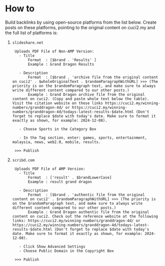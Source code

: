 #    How to
Build backlinks by using open-source platforms from the list below. Create posts on these platforms, pointing to the original content on cuci2.my and the full list of platforms is:

1.     slideshare.net
    
        Uploads PDF File of Non-AMP Version:
          - Title
              Format  : [$brand . 'Results' ]
              Example : Grand Dragon Results
    
          - Description
              Format  : [$brand . 'archive file from the original content on cuci2' . $wholeOriginalText . $randomParagraphWithURL] >>> (The priority is on the $randomParagraph text, and make sure to always write different content compared to our other posts.)
              Example : Grand Dragon archive file from the original content on cuci2. (Copy and paste whole text below the table). Visit the citation website on these links https://cuci2.my/winning-numbers/granddragon-4d/ or https://cuci2.my/winning-numbers/granddragon-4d/todays-latest-results-$date.html (Don't forget to replace $date with today's date. Make sure to format it exactly as shown, for example: 2024-12-08).
    
          - Choose Sports in the Category Box
    
          - In the Tag section, enter: games, sports, entertainment, malaysia, news, web2.0, mobile, results.
          
        >>> Publish

2.     scribd.com

        Uploads PDF File of AMP Version:
          - Title
              Format  : ['result' . $brandLowerCase]
              Example : result grand dragon
    
          - Description
              Format  : [$brand . 'authentic file from the original content on cuci2' . $randomParagraphWithURL] >>> (The priority is on the $randomParagraph text, and make sure to always write different content compared to our other posts.)
              Example : Grand Dragon authentic file from the original content on cuci2. Check out the reference website at the following links: https://cuci2.my/winning-numbers/granddragon-4d/ or https://cuci2.my/winning-numbers/granddragon-4d/todays-latest-results-$date.html (Don't forget to replace $date with today's date. Make sure to format it exactly as shown, for example: 2024-12-08).
    
          - Click Show Advanced Settings
          - Choose Public Domain in the Copyright Box
        
        >>> Publish
